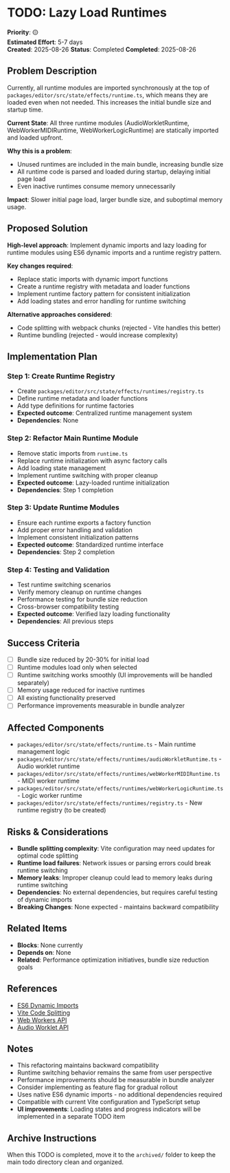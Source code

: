 # TODO: Lazy Load Runtimes

**Priority**: 🟡  
**Estimated Effort**: 5-7 days  
**Created**: 2025-08-26
**Status**: Completed
**Completed**: 2025-08-26

## Problem Description

Currently, all runtime modules are imported synchronously at the top of `packages/editor/src/state/effects/runtime.ts`, which means they are loaded even when not needed. This increases the initial bundle size and startup time.

**Current State**: All three runtime modules (AudioWorkletRuntime, WebWorkerMIDIRuntime, WebWorkerLogicRuntime) are statically imported and loaded upfront.

**Why this is a problem**: 
- Unused runtimes are included in the main bundle, increasing bundle size
- All runtime code is parsed and loaded during startup, delaying initial page load
- Even inactive runtimes consume memory unnecessarily

**Impact**: Slower initial page load, larger bundle size, and suboptimal memory usage.

## Proposed Solution

**High-level approach**: Implement dynamic imports and lazy loading for runtime modules using ES6 dynamic imports and a runtime registry pattern.

**Key changes required**:
- Replace static imports with dynamic import functions
- Create a runtime registry with metadata and loader functions
- Implement runtime factory pattern for consistent initialization
- Add loading states and error handling for runtime switching

**Alternative approaches considered**:
- Code splitting with webpack chunks (rejected - Vite handles this better)
- Runtime bundling (rejected - would increase complexity)

## Implementation Plan

### Step 1: Create Runtime Registry
- Create `packages/editor/src/state/effects/runtimes/registry.ts`
- Define runtime metadata and loader functions
- Add type definitions for runtime factories
- **Expected outcome**: Centralized runtime management system
- **Dependencies**: None

### Step 2: Refactor Main Runtime Module
- Remove static imports from `runtime.ts`
- Replace runtime initialization with async factory calls
- Add loading state management
- Implement runtime switching with proper cleanup
- **Expected outcome**: Lazy-loaded runtime initialization
- **Dependencies**: Step 1 completion

### Step 3: Update Runtime Modules
- Ensure each runtime exports a factory function
- Add proper error handling and validation
- Implement consistent initialization patterns
- **Expected outcome**: Standardized runtime interface
- **Dependencies**: Step 2 completion

### Step 4: Testing and Validation
- Test runtime switching scenarios
- Verify memory cleanup on runtime changes
- Performance testing for bundle size reduction
- Cross-browser compatibility testing
- **Expected outcome**: Verified lazy loading functionality
- **Dependencies**: All previous steps

## Success Criteria

- [ ] Bundle size reduced by 20-30% for initial load
- [ ] Runtime modules load only when selected
- [ ] Runtime switching works smoothly (UI improvements will be handled separately)
- [ ] Memory usage reduced for inactive runtimes
- [ ] All existing functionality preserved
- [ ] Performance improvements measurable in bundle analyzer

## Affected Components

- `packages/editor/src/state/effects/runtime.ts` - Main runtime management logic
- `packages/editor/src/state/effects/runtimes/audioWorkletRuntime.ts` - Audio worklet runtime
- `packages/editor/src/state/effects/runtimes/webWorkerMIDIRuntime.ts` - MIDI worker runtime
- `packages/editor/src/state/effects/runtimes/webWorkerLogicRuntime.ts` - Logic worker runtime
- `packages/editor/src/state/effects/runtimes/registry.ts` - New runtime registry (to be created)

## Risks & Considerations

- **Bundle splitting complexity**: Vite configuration may need updates for optimal code splitting
- **Runtime load failures**: Network issues or parsing errors could break runtime switching
- **Memory leaks**: Improper cleanup could lead to memory leaks during runtime switching
- **Dependencies**: No external dependencies, but requires careful testing of dynamic imports
- **Breaking Changes**: None expected - maintains backward compatibility

## Related Items

- **Blocks**: None currently
- **Depends on**: None
- **Related**: Performance optimization initiatives, bundle size reduction goals

## References

- [ES6 Dynamic Imports](https://developer.mozilla.org/en-US/docs/Web/JavaScript/Reference/Statements/import#dynamic_imports)
- [Vite Code Splitting](https://vitejs.dev/guide/build.html#code-splitting)
- [Web Workers API](https://developer.mozilla.org/en-US/docs/Web/API/Web_Workers_API)
- [Audio Worklet API](https://developer.mozilla.org/en-US/docs/Web/API/AudioWorklet)

## Notes

- This refactoring maintains backward compatibility
- Runtime switching behavior remains the same from user perspective
- Performance improvements should be measurable in bundle analyzer
- Consider implementing as feature flag for gradual rollout
- Uses native ES6 dynamic imports - no additional dependencies required
- Compatible with current Vite configuration and TypeScript setup
- **UI improvements**: Loading states and progress indicators will be implemented in a separate TODO item

## Archive Instructions

When this TODO is completed, move it to the `archived/` folder to keep the main todo directory clean and organized. 
